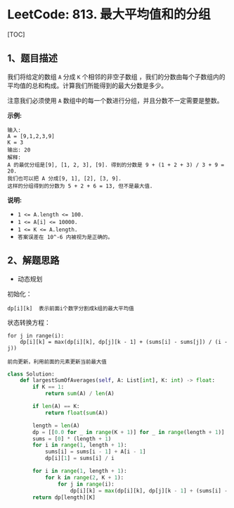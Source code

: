 # LeetCode: 813. 最大平均值和的分组

[TOC]

## 1、题目描述

我们将给定的数组 `A` 分成 `K` 个相邻的非空子数组 ，我们的分数由每个子数组内的平均值的总和构成。计算我们所能得到的最大分数是多少。

注意我们必须使用 `A` 数组中的每一个数进行分组，并且分数不一定需要是整数。

**示例:**

```
输入: 
A = [9,1,2,3,9]
K = 3
输出: 20
解释: 
A 的最优分组是[9], [1, 2, 3], [9]. 得到的分数是 9 + (1 + 2 + 3) / 3 + 9 = 20.
我们也可以把 A 分成[9, 1], [2], [3, 9].
这样的分组得到的分数为 5 + 2 + 6 = 13, 但不是最大值.
```



**说明:**

-   `1 <= A.length <= 100.`
-   `1 <= A[i] <= 10000.`
-   `1 <= K <= A.length.`
-   `答案误差在 10^-6 内被视为是正确的。`



## 2、解题思路

-   动态规划

初始化：

```
dp[i][k]  表示前面i个数字分割成k组的最大平均值
```

状态转换方程：

```
for j in range(i):
    dp[i][k] = max(dp[i][k], dp[j][k - 1] + (sums[i] - sums[j]) / (i - j))

前向更新，利用前面的元素更新当前最大值
```



```python
class Solution:
    def largestSumOfAverages(self, A: List[int], K: int) -> float:
        if K == 1:
            return sum(A) / len(A)

        if len(A) == K:
            return float(sum(A))

        length = len(A)
        dp = [[0.0 for _ in range(K + 1)] for _ in range(length + 1)]
        sums = [0] * (length + 1)
        for i in range(1, length + 1):
            sums[i] = sums[i - 1] + A[i - 1]
            dp[i][1] = sums[i] / i

        for i in range(1, length + 1):
            for k in range(2, K + 1):
                for j in range(i):
                    dp[i][k] = max(dp[i][k], dp[j][k - 1] + (sums[i] - sums[j]) / (i - j))
        return dp[length][K]
```

